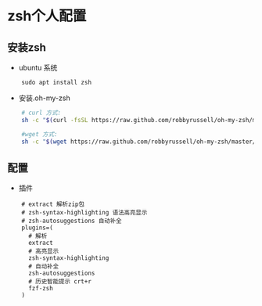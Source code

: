 # zsh个人配置
## 安装zsh

- ubuntu 系统
```shell
    sudo apt install zsh
```

- 安装.oh-my-zsh
```bash
    # curl 方式:    
    sh -c "$(curl -fsSL https://raw.github.com/robbyrussell/oh-my-zsh/master/tools/install.sh)" 

    #wget 方式:
    sh -c "$(wget https://raw.github.com/robbyrussell/oh-my-zsh/master/tools/install.sh -O -)" 
```

## 配置
- 插件
```
    # extract 解析zip包
    # zsh-syntax-highlighting 语法高亮显示
    # zsh-autosuggestions 自动补全
    plugins=(
      # 解析
      extract
      # 高亮显示
      zsh-syntax-highlighting
      # 自动补全
      zsh-autosuggestions
      # 历史智能提示 crt+r
      fzf-zsh
    )
```
